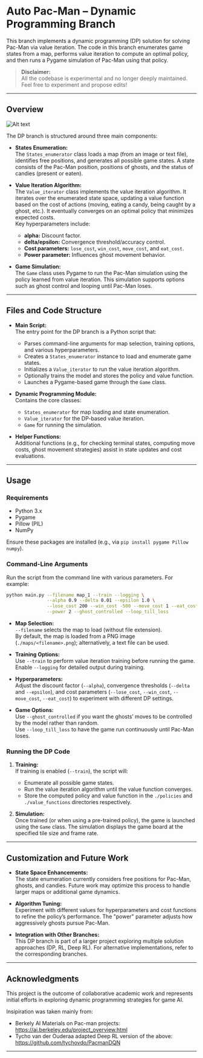 # Auto Pac-Man – Dynamic Programming Branch

This branch implements a dynamic programming (DP) solution for solving Pac-Man via value iteration. The code in this branch enumerates game states from a map, performs value iteration to compute an optimal policy, and then runs a Pygame simulation of Pac-Man using that policy.

> **Disclaimer:**  
> All the codebase is experimental and no longer deeply maintained. Feel free to experiment and propose edits!

---

## Overview

![Alt text](https://github.com/Gianeh/auto-pac-man/blob/dp/dp_demo.gif "Game demo --loop_till_loss")

The DP branch is structured around three main components:

- **States Enumeration:**  
  The `States_enumerator` class loads a map (from an image or text file), identifies free positions, and generates all possible game states. A state consists of the Pac-Man position, positions of ghosts, and the status of candies (present or eaten).

- **Value Iteration Algorithm:**  
  The `Value_iterator` class implements the value iteration algorithm. It iterates over the enumerated state space, updating a value function based on the cost of actions (moving, eating a candy, being caught by a ghost, etc.). It eventually converges on an optimal policy that minimizes expected costs.  
  Key hyperparameters include:
  - **alpha:** Discount factor.
  - **delta/epsilon:** Convergence threshold/accuracy control.
  - **Cost parameters:** `lose_cost`, `win_cost`, `move_cost`, and `eat_cost`.
  - **Power parameter:** Influences ghost movement behavior.

- **Game Simulation:**  
  The `Game` class uses Pygame to run the Pac-Man simulation using the policy learned from value iteration. This simulation supports options such as ghost control and looping until Pac-Man loses.

---

## Files and Code Structure

- **Main Script:**  
  The entry point for the DP branch is a Python script that:
  - Parses command-line arguments for map selection, training options, and various hyperparameters.
  - Creates a `States_enumerator` instance to load and enumerate game states.
  - Initializes a `Value_iterator` to run the value iteration algorithm.
  - Optionally trains the model and stores the policy and value function.
  - Launches a Pygame-based game through the `Game` class.
  
- **Dynamic Programming Module:**  
  Contains the core classes:
  - `States_enumerator` for map loading and state enumeration.
  - `Value_iterator` for the DP-based value iteration.
  - `Game` for running the simulation.
  
- **Helper Functions:**  
  Additional functions (e.g., for checking terminal states, computing move costs, ghost movement strategies) assist in state updates and cost evaluations.

---

## Usage

### Requirements

- Python 3.x
- Pygame
- Pillow (PIL)
- NumPy

Ensure these packages are installed (e.g., via `pip install pygame Pillow numpy`).

### Command-Line Arguments

Run the script from the command line with various parameters. For example:

```bash
python main.py --filename map_1 --train --logging \
               --alpha 0.9 --delta 0.01 --epsilon 1.0 \
               --lose_cost 200 --win_cost -500 --move_cost 1 --eat_cost -1 \
               --power 2 --ghost_controlled --loop_till_loss
```

- **Map Selection:**  
  `--filename` selects the map to load (without file extension).  
  By default, the map is loaded from a PNG image (`./maps/<filename>.png`); alternatively, a text file can be used.

- **Training Options:**  
  Use `--train` to perform value iteration training before running the game.  
  Enable `--logging` for detailed output during training.

- **Hyperparameters:**  
  Adjust the discount factor (`--alpha`), convergence thresholds (`--delta` and `--epsilon`), and cost parameters (`--lose_cost`, `--win_cost`, `--move_cost`, `--eat_cost`) to experiment with different DP settings.

- **Game Options:**  
  Use `--ghost_controlled` if you want the ghosts’ moves to be controlled by the model rather than random.  
  Use `--loop_till_loss` to have the game run continuously until Pac-Man loses.

### Running the DP Code

1. **Training:**  
   If training is enabled (`--train`), the script will:
   - Enumerate all possible game states.
   - Run the value iteration algorithm until the value function converges.
   - Store the computed policy and value function in the `./policies` and `./value_functions` directories respectively.

2. **Simulation:**  
   Once trained (or when using a pre-trained policy), the game is launched using the `Game` class. The simulation displays the game board at the specified tile size and frame rate.

---

## Customization and Future Work

- **State Space Enhancements:**  
  The state enumeration currently considers free positions for Pac-Man, ghosts, and candies. Future work may optimize this process to handle larger maps or additional game dynamics.

- **Algorithm Tuning:**  
  Experiment with different values for hyperparameters and cost functions to refine the policy’s performance. The "power" parameter adjusts how aggressively ghosts pursue Pac-Man.

- **Integration with Other Branches:**  
  This DP branch is part of a larger project exploring multiple solution approaches (DP, RL, Deep RL). For alternative implementations, refer to the corresponding branches.

---

## Acknowledgments

This project is the outcome of collaborative academic work and represents initial efforts in exploring dynamic programming strategies for game AI.

Insipiration was taken mainly from:
- Berkely AI Materials on Pac-man projects: https://ai.berkeley.edu/project_overview.html
- Tycho van der Ouderaa adapted Deep RL version of the above: https://github.com/tychovdo/PacmanDQN

---
